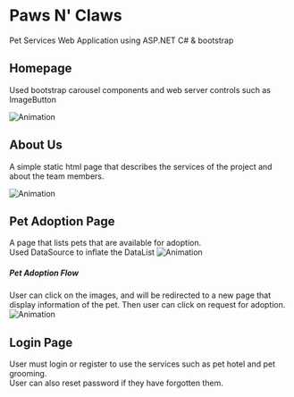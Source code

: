 # Paws N' Claws 
Pet Services Web Application using ASP.NET C# & bootstrap

## Homepage
Used bootstrap carousel components and web server controls such as ImageButton

![Animation](https://user-images.githubusercontent.com/96167238/166640269-3bdb6209-49b3-4651-a3c1-2c721cc9366b.gif)

## About Us
A simple static html page that describes the services of the project and about the team members.

![Animation](https://user-images.githubusercontent.com/96167238/166640683-3b0e5b5f-ef69-4177-b40e-79f8e0bd221e.gif)

## Pet Adoption Page
A page that lists pets that are available for adoption. <br />
Used DataSource to inflate the DataList
![Animation](https://user-images.githubusercontent.com/96167238/166642147-a382360c-e7e9-4d88-a114-6eec85c0d7bf.gif)

##### Pet Adoption Flow
User can click on the images, and will be redirected to a new page that display information of the pet. Then user can click on request for adoption.
![Animation](https://user-images.githubusercontent.com/96167238/166643090-8295ff23-0c37-447b-b0a5-606cb3196fc6.gif)

## Login Page
User must login or register to use the services such as pet hotel and pet grooming. <br />
User can also reset password if they have forgotten them.
